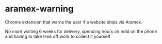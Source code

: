 # aramex-warning
Chrome extension that warns the user if a website ships via Aramex.

No more waiting 6 weeks for delivery, spending hours on hold on the phone and having to take time off work to collect it yourself
